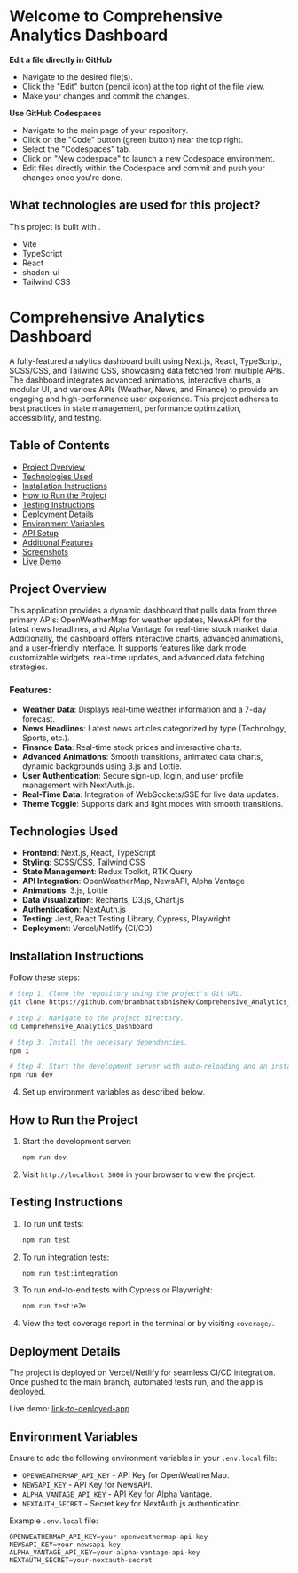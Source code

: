 # Welcome to Comprehensive Analytics Dashboard



**Edit a file directly in GitHub**

- Navigate to the desired file(s).
- Click the "Edit" button (pencil icon) at the top right of the file view.
- Make your changes and commit the changes.

**Use GitHub Codespaces**

- Navigate to the main page of your repository.
- Click on the "Code" button (green button) near the top right.
- Select the "Codespaces" tab.
- Click on "New codespace" to launch a new Codespace environment.
- Edit files directly within the Codespace and commit and push your changes once you're done.

## What technologies are used for this project?

This project is built with .

- Vite
- TypeScript
- React
- shadcn-ui
- Tailwind CSS

# Comprehensive Analytics Dashboard

A fully-featured analytics dashboard built using Next.js, React, TypeScript, SCSS/CSS, and Tailwind CSS, showcasing data fetched from multiple APIs. The dashboard integrates advanced animations, interactive charts, a modular UI, and various APIs (Weather, News, and Finance) to provide an engaging and high-performance user experience. This project adheres to best practices in state management, performance optimization, accessibility, and testing.

## Table of Contents

- [Project Overview](#project-overview)
- [Technologies Used](#technologies-used)
- [Installation Instructions](#installation-instructions)
- [How to Run the Project](#how-to-run-the-project)
- [Testing Instructions](#testing-instructions)
- [Deployment Details](#deployment-details)
- [Environment Variables](#environment-variables)
- [API Setup](#api-setup)
- [Additional Features](#additional-features)
- [Screenshots](#screenshots)
- [Live Demo](#live-demo)

## Project Overview

This application provides a dynamic dashboard that pulls data from three primary APIs: OpenWeatherMap for weather updates, NewsAPI for the latest news headlines, and Alpha Vantage for real-time stock market data. Additionally, the dashboard offers interactive charts, advanced animations, and a user-friendly interface. It supports features like dark mode, customizable widgets, real-time updates, and advanced data fetching strategies.

### Features:
- **Weather Data**: Displays real-time weather information and a 7-day forecast.
- **News Headlines**: Latest news articles categorized by type (Technology, Sports, etc.).
- **Finance Data**: Real-time stock prices and interactive charts.
- **Advanced Animations**: Smooth transitions, animated data charts, dynamic backgrounds using 3.js and Lottie.
- **User Authentication**: Secure sign-up, login, and user profile management with NextAuth.js.
- **Real-Time Data**: Integration of WebSockets/SSE for live data updates.
- **Theme Toggle**: Supports dark and light modes with smooth transitions.

## Technologies Used

- **Frontend**: Next.js, React, TypeScript
- **Styling**: SCSS/CSS, Tailwind CSS
- **State Management**: Redux Toolkit, RTK Query
- **API Integration**: OpenWeatherMap, NewsAPI, Alpha Vantage
- **Animations**: 3.js, Lottie
- **Data Visualization**: Recharts, D3.js, Chart.js
- **Authentication**: NextAuth.js
- **Testing**: Jest, React Testing Library, Cypress, Playwright
- **Deployment**: Vercel/Netlify (CI/CD)

## Installation Instructions

Follow these steps:

```sh
# Step 1: Clone the repository using the project's Git URL.
git clone https://github.com/brambhattabhishek/Comprehensive_Analytics_Dashboard.git

# Step 2: Navigate to the project directory.
cd Comprehensive_Analytics_Dashboard

# Step 3: Install the necessary dependencies.
npm i

# Step 4: Start the development server with auto-reloading and an instant preview.
npm run dev
```
4. Set up environment variables as described below.

## How to Run the Project

1. Start the development server:
    ```bash
    npm run dev
    ```
2. Visit `http://localhost:3000` in your browser to view the project.

## Testing Instructions

1. To run unit tests:
    ```bash
    npm run test
    ```
2. To run integration tests:
    ```bash
    npm run test:integration
    ```
3. To run end-to-end tests with Cypress or Playwright:
    ```bash
    npm run test:e2e
    ```
4. View the test coverage report in the terminal or by visiting `coverage/`.

## Deployment Details

The project is deployed on Vercel/Netlify for seamless CI/CD integration. Once pushed to the main branch, automated tests run, and the app is deployed.

Live demo: [link-to-deployed-app](https://your-deployed-app.vercel.app)

## Environment Variables

Ensure to add the following environment variables in your `.env.local` file:

- `OPENWEATHERMAP_API_KEY` - API Key for OpenWeatherMap.
- `NEWSAPI_KEY` - API Key for NewsAPI.
- `ALPHA_VANTAGE_API_KEY` - API Key for Alpha Vantage.
- `NEXTAUTH_SECRET` - Secret key for NextAuth.js authentication.

Example `.env.local` file:

```env
OPENWEATHERMAP_API_KEY=your-openweathermap-api-key
NEWSAPI_KEY=your-newsapi-key
ALPHA_VANTAGE_API_KEY=your-alpha-vantage-api-key
NEXTAUTH_SECRET=your-nextauth-secret

